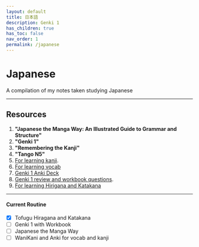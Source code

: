 ```yaml
---
layout: default
title: 日本語
description: Genki 1
has_children: true
has_toc: false
nav_order: 1
permalink: /japanese
---
```


# Japanese
A compilation of my notes taken studying Japanese

----

## Resources
1. **"Japanese the Manga Way: An Illustrated Guide to Grammar and Structure"**
2. **"Genki 1"**
3. **"Remembering the Kanji"**
4. **"Tango N5"**
5. [For learning kanji](https://ankiweb.net/shared/info/748570187).
6. [For learning vocab](https://ankiweb.net/shared/info/419481234)
7. [Genki 1 Anki Deck](https://ankiweb.net/shared/info/1742947823)
8. [Genki 1 review and workbook questions](https://sethclydesdale.github.io/genki-study-resources/lessons-3rd/).
9. [For learning Hirigana and Katakana](https://www.tofugu.com/japanese/learn-hiragana/)

---
#### Current Routine 
- [x] Tofugu Hiragana and Katakana
- [ ] Genki 1 with Workbook
- [ ] Japanese the Manga Way
- [ ] WaniKani and Anki for vocab and kanji
